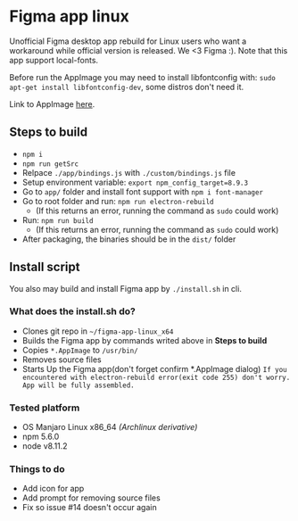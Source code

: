 # Figma app linux

Unofficial Figma desktop app rebuild for Linux users who want a workaround while official version is released. We <3 Figma :). Note that this app support local-fonts.

Before run the AppImage you may need to install libfontconfig with: `sudo apt-get install libfontconfig-dev`, some distros don't need it.

Link to AppImage [here](https://github.com/carloslfu/figma-app-linux/releases/download/v2/Figma-63.3.0-x86_64.AppImage).

## Steps to build

- `npm i`
- `npm run getSrc`
- Relpace `./app/bindings.js` with `./custom/bindings.js` file
- Setup environment variable: `export npm_config_target=8.9.3`
- Go to `app/` folder and install font support with `npm i font-manager`
- Go to root folder and run: `npm run electron-rebuild`
    * (If this returns an error, running the command as `sudo` could work)
- Run: `npm run build`
    * (If this returns an error, running the command as `sudo` could work)
- After packaging, the binaries should be in the `dist/` folder

## Install script

You also may build and install Figma app by `./install.sh` in cli.

### What does the install.sh do?
- Clones git repo in `~/figma-app-linux_x64`
- Builds the Figma app by commands writed above in **Steps to build**
- Copies `*.AppImage` to `/usr/bin/`
- Removes source files
- Starts Up the Figma app(don't forget confirm *.AppImage dialog)
``
If you encountered with electron-rebuild error(exit code 255) don't worry. App will be fully assembled.
``
### Tested platform
- OS Manjaro Linux x86_64 *(Archlinux derivative)*
- npm 5.6.0
- node v8.11.2

### Things to do
- Add icon for app
- Add prompt for removing source files
- Fix so issue #14 doesn't occur again

